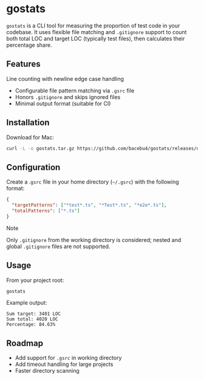 # gostats

`gostats` is a CLI tool for measuring the proportion of test code in your codebase. It uses flexible file matching and `.gitignore` support to count both total LOC and target LOC (typically test files), then calculates their percentage share.

## Features

Line counting with newline edge case handling

- Configurable file pattern matching via `.gsrc` file
- Honors `.gitignore` and skips ignored files
- Minimal output format (suitable for CI)

## Installation

Download for Mac:

```sh
curl -L -o gostats.tar.gz https://github.com/bacebu4/gostats/releases/download/v0.0.1/gostats-v0.0.1-darwin-arm64.tar.gz && tar -xzf gostats.tar.gz && mv gostats /usr/local/bin/
```

## Configuration

Create a .`gsrc` file in your home directory (`~/.gsrc`) with the following format:

```json
{
  "targetPatterns": ["*test*.ts", "*Test*.ts", "*e2e*.ts"],
  "totalPatterns": ["*.ts"]
}
```

> [!NOTE]
> Only `.gitignore` from the working directory is considered; nested and global `.gitignore` files are not supported.

## Usage

From your project root:

```bash
gostats
```

Example output:

```
Sum target: 3401 LOC
Sum total: 4020 LOC
Percentage: 84.63%
```

## Roadmap

- Add support for `.gsrc` in working directory
- Add timeout handling for large projects
- Faster directory scanning

